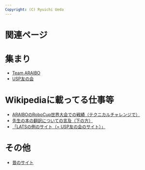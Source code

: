 ```yaml
---
Copyright: (C) Ryuichi Ueda
---
```



# 関連ページ
<!--:ja-->

<h1>集まり</h1>
<ul>
	<li><a href="http://www.araibo.com" target="_blank">Team ARAIBO</a></li>
	<li><a href="http://www.usptomo.com" target="_blank">USP友の会</a></li>
</ul>

<h1>Wikipediaに載ってる仕事等</h1>

<ul>
	<li><a href="http://en.wikipedia.org/wiki/RoboCup_Standard_Platform_League#Technical_Challenges_Results_.5B4.5D" target="_blank">ARAIBOのRoboCup世界大会での戦績（テクニカルチャレンジで）</a></li>
	<li><a href="http://en.wikipedia.org/wiki/Sebastian_Thrun" target="_blank">先生の本の翻訳についての言及（下の方）</a></li>
	<li><a href="http://ja.wikipedia.org/wiki/LAMP" target="_blank">「LATSの例のサイト（= USP友の会のサイト）」</a></li>
</ul>


<h1>その他</h1>
<ul>
	<li><a href="http://www.araibo.com/ueda" target="_blank">昔のサイト</a></li>
</ul><!--:-->
